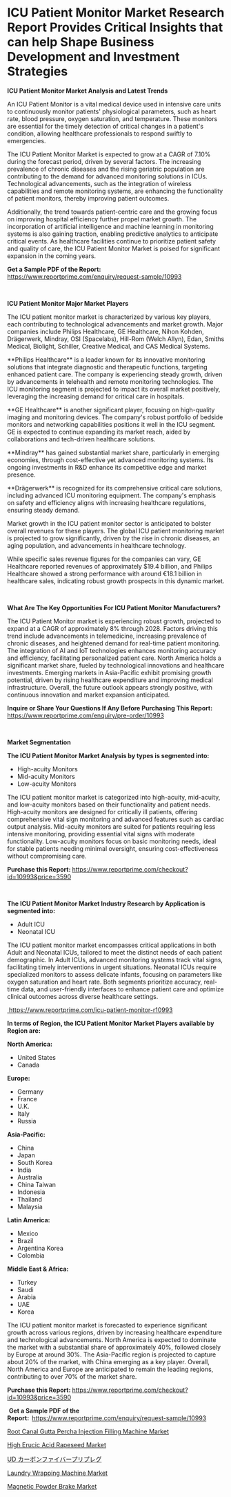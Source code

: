 <p><h1>ICU Patient Monitor Market Research Report Provides Critical Insights that can help Shape Business Development and Investment Strategies</h1></p><p><strong>ICU Patient Monitor Market Analysis and Latest Trends</strong></p>
<p><p>An ICU Patient Monitor is a vital medical device used in intensive care units to continuously monitor patients' physiological parameters, such as heart rate, blood pressure, oxygen saturation, and temperature. These monitors are essential for the timely detection of critical changes in a patient's condition, allowing healthcare professionals to respond swiftly to emergencies.</p><p>The ICU Patient Monitor Market is expected to grow at a CAGR of 7.10% during the forecast period, driven by several factors. The increasing prevalence of chronic diseases and the rising geriatric population are contributing to the demand for advanced monitoring solutions in ICUs. Technological advancements, such as the integration of wireless capabilities and remote monitoring systems, are enhancing the functionality of patient monitors, thereby improving patient outcomes.</p><p>Additionally, the trend towards patient-centric care and the growing focus on improving hospital efficiency further propel market growth. The incorporation of artificial intelligence and machine learning in monitoring systems is also gaining traction, enabling predictive analytics to anticipate critical events. As healthcare facilities continue to prioritize patient safety and quality of care, the ICU Patient Monitor Market is poised for significant expansion in the coming years.</p></p>
<p><strong>Get a Sample PDF of the Report:&nbsp;</strong> <a href="https://www.reportprime.com/enquiry/request-sample/10993">https://www.reportprime.com/enquiry/request-sample/10993</a></p>
<p>&nbsp;</p>
<p><strong>ICU Patient Monitor Major Market Players</strong></p>
<p><p>The ICU patient monitor market is characterized by various key players, each contributing to technological advancements and market growth. Major companies include Philips Healthcare, GE Healthcare, Nihon Kohden, Drägerwerk, Mindray, OSI (Spacelabs), Hill-Rom (Welch Allyn), Edan, Smiths Medical, Biolight, Schiller, Creative Medical, and CAS Medical Systems.</p><p>**Philips Healthcare** is a leader known for its innovative monitoring solutions that integrate diagnostic and therapeutic functions, targeting enhanced patient care. The company is experiencing steady growth, driven by advancements in telehealth and remote monitoring technologies. The ICU monitoring segment is projected to impact its overall market positively, leveraging the increasing demand for critical care in hospitals.</p><p>**GE Healthcare** is another significant player, focusing on high-quality imaging and monitoring devices. The company's robust portfolio of bedside monitors and networking capabilities positions it well in the ICU segment. GE is expected to continue expanding its market reach, aided by collaborations and tech-driven healthcare solutions.</p><p>**Mindray** has gained substantial market share, particularly in emerging economies, through cost-effective yet advanced monitoring systems. Its ongoing investments in R&D enhance its competitive edge and market presence.</p><p>**Drägerwerk** is recognized for its comprehensive critical care solutions, including advanced ICU monitoring equipment. The company's emphasis on safety and efficiency aligns with increasing healthcare regulations, ensuring steady demand.</p><p>Market growth in the ICU patient monitor sector is anticipated to bolster overall revenues for these players. The global ICU patient monitoring market is projected to grow significantly, driven by the rise in chronic diseases, an aging population, and advancements in healthcare technology.</p><p>While specific sales revenue figures for the companies can vary, GE Healthcare reported revenues of approximately $19.4 billion, and Philips Healthcare showed a strong performance with around €18.1 billion in healthcare sales, indicating robust growth prospects in this dynamic market.</p></p>
<p>&nbsp;</p>
<p><strong>What Are The Key Opportunities For ICU Patient Monitor Manufacturers?</strong></p>
<p><p>The ICU Patient Monitor market is experiencing robust growth, projected to expand at a CAGR of approximately 8% through 2028. Factors driving this trend include advancements in telemedicine, increasing prevalence of chronic diseases, and heightened demand for real-time patient monitoring. The integration of AI and IoT technologies enhances monitoring accuracy and efficiency, facilitating personalized patient care. North America holds a significant market share, fueled by technological innovations and healthcare investments. Emerging markets in Asia-Pacific exhibit promising growth potential, driven by rising healthcare expenditure and improving medical infrastructure. Overall, the future outlook appears strongly positive, with continuous innovation and market expansion anticipated.</p></p>
<p><strong>Inquire or Share Your Questions If Any Before Purchasing This Report:</strong> <a href="https://www.reportprime.com/enquiry/pre-order/10993">https://www.reportprime.com/enquiry/pre-order/10993</a></p>
<p>&nbsp;</p>
<p><strong>Market Segmentation</strong></p>
<p><strong>The ICU Patient Monitor Market Analysis by types is segmented into:</strong></p>
<p><ul><li>High-acuity Monitors</li><li>Mid-acuity Monitors</li><li>Low-acuity Monitors</li></ul></p>
<p><p>The ICU patient monitor market is categorized into high-acuity, mid-acuity, and low-acuity monitors based on their functionality and patient needs. High-acuity monitors are designed for critically ill patients, offering comprehensive vital sign monitoring and advanced features such as cardiac output analysis. Mid-acuity monitors are suited for patients requiring less intensive monitoring, providing essential vital signs with moderate functionality. Low-acuity monitors focus on basic monitoring needs, ideal for stable patients needing minimal oversight, ensuring cost-effectiveness without compromising care.</p></p>
<p><strong>Purchase this Report:&nbsp;</strong><a href="https://www.reportprime.com/checkout?id=10993&price=3590">https://www.reportprime.com/checkout?id=10993&price=3590</a></p>
<p>&nbsp;</p>
<p><strong>The ICU Patient Monitor Market Industry Research by Application is segmented into:</strong></p>
<p><ul><li>Adult ICU</li><li>Neonatal ICU</li></ul></p>
<p><p>The ICU patient monitor market encompasses critical applications in both Adult and Neonatal ICUs, tailored to meet the distinct needs of each patient demographic. In Adult ICUs, advanced monitoring systems track vital signs, facilitating timely interventions in urgent situations. Neonatal ICUs require specialized monitors to assess delicate infants, focusing on parameters like oxygen saturation and heart rate. Both segments prioritize accuracy, real-time data, and user-friendly interfaces to enhance patient care and optimize clinical outcomes across diverse healthcare settings.</p></p>
<p><a href="https://www.reportprime.com/icu-patient-monitor-r10993">&nbsp;https://www.reportprime.com/icu-patient-monitor-r10993</a></p>
<p><strong>In terms of Region, the ICU Patient Monitor Market Players available by Region are:</strong></p>
<p>
    <p> <strong> North America: </strong>
        <ul>
            <li>United States</li>
            <li>Canada</li>
        </ul>
        </p> 
    <p> <strong> Europe: </strong>
        <ul>
            <li>Germany</li>
            <li>France</li>
            <li>U.K.</li>
            <li>Italy</li>
            <li>Russia</li>
        </ul>
        </p> 
    <p> <strong> Asia-Pacific: </strong>
        <ul>
            <li>China</li>
            <li>Japan</li>
            <li>South Korea</li>
            <li>India</li>
            <li>Australia</li>
            <li>China Taiwan</li>
            <li>Indonesia</li>
            <li>Thailand</li>
            <li>Malaysia</li>
        </ul>
        </p> 
    <p> <strong> Latin America: </strong>
        <ul>
            <li>Mexico</li>
            <li>Brazil</li>
            <li>Argentina Korea</li>
            <li>Colombia</li>
        </ul>
        </p> 
    <p> <strong> Middle East & Africa: </strong>
        <ul>
            <li>Turkey</li>
            <li>Saudi</li>
            <li>Arabia</li>
            <li>UAE</li>
            <li>Korea</li>
        </ul>
    </p>
    </p>
<p><p>The ICU patient monitor market is forecasted to experience significant growth across various regions, driven by increasing healthcare expenditure and technological advancements. North America is expected to dominate the market with a substantial share of approximately 40%, followed closely by Europe at around 30%. The Asia-Pacific region is projected to capture about 20% of the market, with China emerging as a key player. Overall, North America and Europe are anticipated to remain the leading regions, contributing to over 70% of the market share.</p></p>
<p><strong>Purchase this Report: </strong><a href="https://www.reportprime.com/checkout?id=10993&price=3590">https://www.reportprime.com/checkout?id=10993&price=3590</a></p>
<p>&nbsp;<strong>Get a Sample PDF of the Report:&nbsp;&nbsp;</strong><a href="https://www.reportprime.com/enquiry/request-sample/10993">https://www.reportprime.com/enquiry/request-sample/10993</a></p>
<p><strong></strong></p>
<p><p><a href="https://github.com/julyju69/Market-Research-Report-List-5/blob/main/root-canal-gutta-percha-injection-filling-machine-market.md">Root Canal Gutta Percha Injection Filling Machine Market</a></p><p><a href="https://issuu.com/reportprime-2/docs/high-erucic-acid-rapeseed-market-si_54a5e3f69bdd60">High Erucic Acid Rapeseed Market</a></p><p><a href="https://medium.com/@marlanamarvn/ud-carbon-fiber-prepreg-market-%E3%81%AE%E3%82%B0%E3%83%AD%E3%83%BC%E3%83%90%E3%83%AB%E5%B8%82%E5%A0%B4%E6%A6%82%E8%A6%81%E3%81%AF-%E4%B8%96%E7%95%8C%E3%81%8A%E3%82%88%E3%81%B3%E4%B8%BB%E8%A6%81%E5%B8%82%E5%A0%B4%E3%81%AB%E3%81%8A%E3%81%91%E3%82%8B%E6%A5%AD%E7%95%8C%E3%81%AB%E5%BD%B1%E9%9F%BF%E3%82%92%E4%B8%8E%E3%81%88%E3%82%8B%E4%B8%BB%E8%A6%81%E3%81%AA%E3%83%88%E3%83%AC%E3%83%B3%E3%83%89%E3%81%AB%E3%81%A4%E3%81%84%E3%81%A6-%E7%8B%AC%E8%87%AA%E3%81%AE%E8%A6%96%E7%82%B9%E3%82%92%E6%8F%90%E4%BE%9B%E3%81%97%E3%81%BE%E3%81%99-bf1e7c4f8f44">UD カーボンファイバープリプレグ</a></p><p><a href="https://www.linkedin.com/pulse/laundry-wrapping-machine-industry-analysis-report-its-market-size-xqs0c?trackingId=hJ9GtuQKTmyxApaIEkbEiw%3D%3D">Laundry Wrapping Machine Market</a></p><p><a href="https://www.linkedin.com/pulse/what-growth-opportunities-challenges-magnetic-powder-brake-market-p0a3c?trackingId=DDlXcIYrS0qhrRmS%2BrHHCw%3D%3D">Magnetic Powder Brake Market</a></p></p>